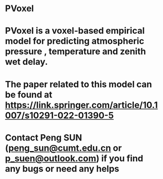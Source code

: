 # PVoxel
# PVoxel is a voxel-based empirical model for predicting atmospheric pressure , temperature and zenith wet delay.
# The paper related to this model can be found at https://link.springer.com/article/10.1007/s10291-022-01390-5
# Contact Peng SUN (peng_sun@cumt.edu.cn or p_suen@outlook.com) if you find any bugs or need any helps
